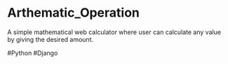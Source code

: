 # Arthematic_Operation


A simple mathematical web calculator where user can calculate any value by giving the desired amount.


#Python
#Django
